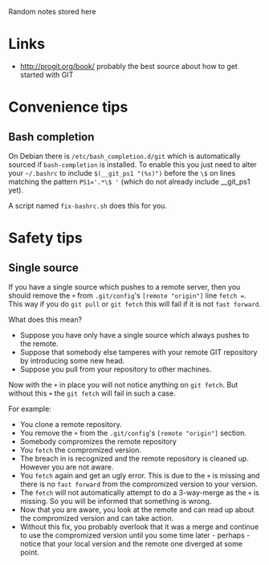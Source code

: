 Random notes stored here

Links
=====

- http://progit.org/book/ probably the best source about how to get started with GIT


Convenience tips
================

Bash completion
---------------

On Debian there is `/etc/bash_completion.d/git` which is automatically sourced if `bash-completion` is installed.  To enable this you just need to alter your `~/.bashrc` to include `$(__git_ps1 "(%s)")` before the `\$` on lines matching the pattern `PS1='.*\$ '` (which do not already include __git_ps1 yet).

A script named `fix-bashrc.sh` does this for you.


Safety tips
===========

Single source
-------------

If you have a single source which pushes to a remote server, then you should remove the `+` from `.git/config`'s `[remote "origin"]` line `fetch =`.  This way if you do `git pull` or `git fetch` this will fail if it is not `fast forward`.

What does this mean?

* Suppose you have only have a single source which always pushes to the remote.
* Suppose that somebody else tamperes with your remote GIT repository by introducing some new head.
* Suppose you pull from your repository to other machines.

Now with the `+` in place you will not notice anything on `git fetch`.  But without this `+` the `git fetch` will fail in such a case.

For example:

* You clone a remote repository.
* You remove the `+` from the `.git/config`'s `[remote "origin"]` section.
* Somebody compromizes the remote repository
* You `fetch` the compromized version.
* The breach in is recognized and the remote repository is cleaned up.  However you are not aware.
* You `fetch` again and get an ugly error.  This is due to the `+` is missing and there is no `fast forward` from the compromized version to your version.
* The `fetch` will not automatically attempt to do a 3-way-merge as the `+` is missing.  So you will be informed that something is wrong.
* Now that you are aware, you look at the remote and can read up about the compromized version and can take action.
* Without this fix, you probably overlook that it was a merge and continue to use the compromized version until you some time later - perhaps - notice that your local version and the remote one diverged at some point.

